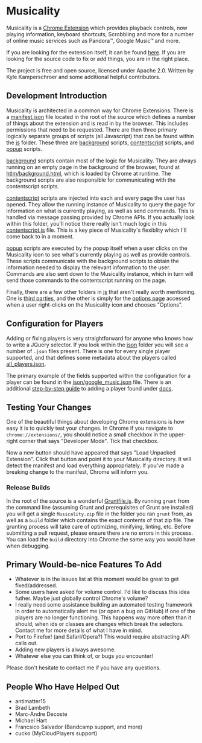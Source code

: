 # Musicality

Musicality is a [Chrome Extension](https://chrome.google.com/webstore/detail/fjiolbglibkahkipcdgeepdfdgfkdbee?hl=en-US) which provides playback controls, now playing information, keyboard shortcuts, Scrobbling and more for a number of online music services such as Pandora™, Google Music™ and more.

If you are looking for the extension itself, it can be found [here](https://chrome.google.com/webstore/detail/fjiolbglibkahkipcdgeepdfdgfkdbee?hl=en-US). If you are looking for the source code to fix or add things, you are in the right place.

The project is free and open source, licensed under Apache 2.0. Written by Kyle Kamperschroer and some additional helpful contributors.

## Development Introduction

Musicality is architected in a common way for Chrome Extensions. There is a [manifest.json](manifest.json) file located in the root of the source which defines a number of things about the extension and is read in by the browser. This includes permissions that need to be requested. There are then three primary logically separate groups of scripts (all Javascript) that can be found within the [js](js/) folder. These three are [background](js/background/) scripts, [contentscript](js/contentscript/) scripts, and [popup](js/popup) scripts.

[background](js/background/) scripts contain most of the logic for Musicality. They are always running on an empty page in the background of the browser, found at [htlm/background.html](html/background.html), which is loaded by Chrome at runtime. The background scripts are also responsible for communicating with the contentscript scripts.

[contentscript](js/contentscript) scripts are injected into each and every page the user has opened. They allow the running instance of Musicality to query the page for information on what is currently playing, as well as send commands. This is handled via message passing provided by Chrome APIs. If you actually look within this folder, you'll notice there really isn't much logic in this [contentscript.js](js/contentscript/contentscript.js) file. This is a key piece of Musicality's flexiblity which I'll come back to in a moment.

[popup](js/popup/) scripts are executed by the popup itself when a user clicks on the Musicality icon to see what's currently playing as well as provide controls. These scripts communicate with the background scripts to obtain the information needed to display the relevant information to the user. Commands are also sent down to the Musicality instance, which in turn will send those commands to the contentscript running on the page.

Finally, there are a few other folders in [js](js/) that aren't really worth mentioning. One is [third parties](js/tp/), and the other is simply for the [options page](js/options/) accessed when a user right-clicks on the Musicality icon and chooses "Options".

## Configuration for Players

Adding or fixing players is very straightforward for anyone who knows how to write a JQuery selector. If you look within the [json](json/) folder you will see a number of `.json` files present. There is one for every single player supported, and that defines some metadata about the players called [all_players.json](json/all_players.json).

The primary example of the fields supported within the configuration for a player can be found in the [json/google_music.json](json/google_music.json) file. There is an additional [step-by-step guide](docs/AddingAPlayerGuide.md) to adding a player found under [docs](docs/).

## Testing Your Changes

One of the beautiful things about developing Chrome extensions is how easy it is to quickly test your changes. In Chrome if you navigate to `chrome://extensions/`, you should notice a small checkbox in the upper-right corner that says "Developer Mode". Tick that checkbox.

Now a new button should have appeared that says "Load Unpacked Extension". Click that button and point it to your Musicality directory. It will detect the manifest and load everything appropriately. If you've made a breaking change to the manifest, Chrome will inform you.

### Release Builds

In the root of the source is a wonderful [Gruntfile.js](Gruntfile.js). By running `grunt` from the command line (assuming Grunt and prerequisites of Grunt are installed) you will get a single `Musicality.zip` file in the folder you ran `grunt` from, as well as a `build` folder which contains the exact contents of that zip file. The grunting process will take care of optimizing, minifying, linting, etc. Before submitting a pull request, please ensure there are no errors in this process. You can load the `build` directory into Chrome the same way you would have when debugging.

## Primary Would-be-nice Features To Add

  - Whatever is in the issues list at this moment would be great to get fixed/addressed.
  - Some users have asked for volume control. I'd like to discuss this idea futher. Maybe just globally control Chrome's volume?
  - I really need some assistance building an automated testing framework in order to automatically alert me (or open a bug on GitHub) if one of the players are no longer functioning. This happens way more often than it should, when ids or classes are changes which break the selectors. Contact me for more details of what I have in mind.
  - Port to Firefox! (and Safari/Opera?) This would require abstracting API calls out.
  - Adding new players is always awesome.
  - Whatever else you can think of, or bugs you encounter!

Please don't hesitate to contact me if you have any questions.

## People Who Have Helped Out
  - antimatter15
  - Brad Lambeth
  - Marc-Andre Decoste
  - Michael Hart
  - Francsico Salvador (Bandcamp support, and more)
  - cucko (MyCloudPlayers support)
